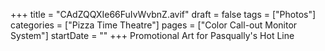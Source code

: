 +++
title = "CAdZQQXIe66FuIvWvbnZ.avif"
draft = false
tags = ["Photos"]
categories = ["Pizza Time Theatre"]
pages = ["Color Call-out Monitor System"]
startDate = ""
+++
Promotional Art for Pasqually's Hot Line
